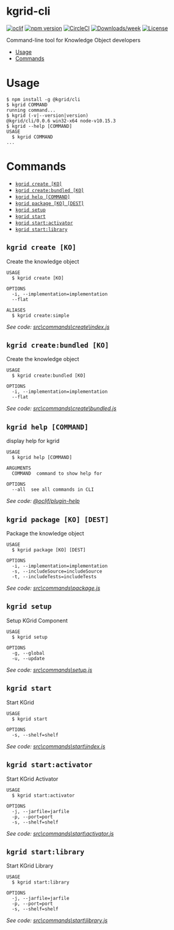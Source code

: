 kgrid-cli
=========
[![oclif](https://img.shields.io/badge/cli-oclif-brightgreen.svg)](https://oclif.io)
[![npm version](https://img.shields.io/npm/v/@kgrid/kgrid-cli.svg)](https://www.npmjs.com/package/@kgrid/kgrid-cli)
[![CircleCI](https://circleci.com/gh/kgrid/kgrid-cli/tree/master.svg?style=shield)](https://circleci.com/gh/kgrid/kgrid-cli/tree/master)
[![Downloads/week](https://img.shields.io/npm/dw/@kgrid/kgrid-cli.svg)](https://npmjs.org/package/@kgrid/kgrid-cli)
[![License](https://img.shields.io/npm/l/@kgrid/kgrid-cli.svg)](https://github.com/kgrid/kgrid-cli/blob/master/package.json)

Command-line tool for Knowledge Object developers

<!-- toc -->
* [Usage](#usage)
* [Commands](#commands)
<!-- tocstop -->
# Usage
<!-- usage -->
```sh-session
$ npm install -g @kgrid/cli
$ kgrid COMMAND
running command...
$ kgrid (-v|--version|version)
@kgrid/cli/0.0.6 win32-x64 node-v10.15.3
$ kgrid --help [COMMAND]
USAGE
  $ kgrid COMMAND
...
```
<!-- usagestop -->
# Commands
<!-- commands -->
* [`kgrid create [KO]`](#kgrid-create-ko)
* [`kgrid create:bundled [KO]`](#kgrid-createbundled-ko)
* [`kgrid help [COMMAND]`](#kgrid-help-command)
* [`kgrid package [KO] [DEST]`](#kgrid-package-ko-dest)
* [`kgrid setup`](#kgrid-setup)
* [`kgrid start`](#kgrid-start)
* [`kgrid start:activator`](#kgrid-startactivator)
* [`kgrid start:library`](#kgrid-startlibrary)

## `kgrid create [KO]`

Create the knowledge object

```
USAGE
  $ kgrid create [KO]

OPTIONS
  -i, --implementation=implementation
  --flat

ALIASES
  $ kgrid create:simple
```

_See code: [src\commands\create\index.js](https://github.com/kgrid/kgrid-cli/blob/v0.0.6/src\commands\create\index.js)_

## `kgrid create:bundled [KO]`

Create the knowledge object

```
USAGE
  $ kgrid create:bundled [KO]

OPTIONS
  -i, --implementation=implementation
  --flat
```

_See code: [src\commands\create\bundled.js](https://github.com/kgrid/kgrid-cli/blob/v0.0.6/src\commands\create\bundled.js)_

## `kgrid help [COMMAND]`

display help for kgrid

```
USAGE
  $ kgrid help [COMMAND]

ARGUMENTS
  COMMAND  command to show help for

OPTIONS
  --all  see all commands in CLI
```

_See code: [@oclif/plugin-help](https://github.com/oclif/plugin-help/blob/v2.1.6/src\commands\help.ts)_

## `kgrid package [KO] [DEST]`

Package the knowledge object

```
USAGE
  $ kgrid package [KO] [DEST]

OPTIONS
  -i, --implementation=implementation
  -s, --includeSource=includeSource
  -t, --includeTests=includeTests
```

_See code: [src\commands\package.js](https://github.com/kgrid/kgrid-cli/blob/v0.0.6/src\commands\package.js)_

## `kgrid setup`

Setup KGrid Component

```
USAGE
  $ kgrid setup

OPTIONS
  -g, --global
  -u, --update
```

_See code: [src\commands\setup.js](https://github.com/kgrid/kgrid-cli/blob/v0.0.6/src\commands\setup.js)_

## `kgrid start`

Start KGrid

```
USAGE
  $ kgrid start

OPTIONS
  -s, --shelf=shelf
```

_See code: [src\commands\start\index.js](https://github.com/kgrid/kgrid-cli/blob/v0.0.6/src\commands\start\index.js)_

## `kgrid start:activator`

Start KGrid Activator

```
USAGE
  $ kgrid start:activator

OPTIONS
  -j, --jarfile=jarfile
  -p, --port=port
  -s, --shelf=shelf
```

_See code: [src\commands\start\activator.js](https://github.com/kgrid/kgrid-cli/blob/v0.0.6/src\commands\start\activator.js)_

## `kgrid start:library`

Start KGrid Library

```
USAGE
  $ kgrid start:library

OPTIONS
  -j, --jarfile=jarfile
  -p, --port=port
  -s, --shelf=shelf
```

_See code: [src\commands\start\library.js](https://github.com/kgrid/kgrid-cli/blob/v0.0.6/src\commands\start\library.js)_
<!-- commandsstop -->
